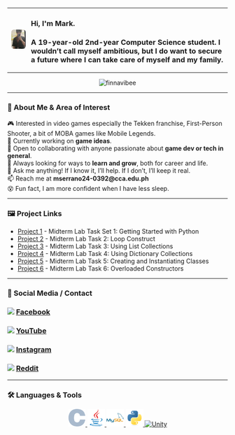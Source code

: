 <div align="left">
  <table>
    <tr>
      <td>
        <img src="pitcha.jpg" width="100" border="2" style="border-color:white; border-radius:8px;">
      </td>
      <td>
        <h3>Hi, I'm Mark.</h3>
        <h3> A 19-year-old 2nd-year Computer Science student. I wouldn’t call myself ambitious, but I do want to secure a future where I can take care of myself and my family.</h3>
      </td>
    </tr>
  </table>
</div>

<p align="center"> 
  <img src="https://komarev.com/ghpvc/?username=finnavibee&label=Profile%20views&color=0e75b6&style=flat" alt="finnavibee" /> 
</p>

---

<div align="left">

<h3>👨 About Me & Area of Interest</h3>

<p>
🎮 Interested in video games especially the Tekken franchise, First-Person Shooter, a bit of MOBA games like Mobile Legends. <br>
🔭 Currently working on <b>game ideas</b>. <br>
👯 Open to collaborating with anyone passionate about <b>game dev or tech in general</b>. <br>
🤝 Always looking for ways to <b>learn and grow</b>, both for career and life. <br>
💬 Ask me anything! If I know it, I’ll help. If I don’t, I’ll keep it real. <br>
📫 Reach me at <b>mserrano24-0392@cca.edu.ph</b> <br>
😵 Fun fact, I am more confident when I have less sleep.
</p>

</div> 

---

### 🖼️ Project Links

- [Project 1](./projects/Midterm%20Lab%20Task%20Set%201.%20Getting%20started%20with%20Python.pdf) - Midterm Lab Task Set 1: Getting Started with Python  
- [Project 2](./projects/Midterm%20Lab%20Task%202.%20Loop%20Construct.pdf) - Midterm Lab Task 2: Loop Construct  
- [Project 3](./projects/Midterm%20Lab%20Task%203.%20Using%20List%20Collections.pdf) - Midterm Lab Task 3: Using List Collections  
- [Project 4](./projects/Midterm%20Lab%20Task%204.%20Using%20Dictionary%20Collections.pdf) - Midterm Lab Task 4: Using Dictionary Collections  
- [Project 5](./projects/Midterm%20Lab%20Task%205.%20Creating%20and%20Instantiating%20Classes.pdf) - Midterm Lab Task 5: Creating and Instantiating Classes  
- [Project 6](./projects/Midterm%20Lab%20Task%206.%20Overloaded%20Consturctors.pdf) - Midterm Lab Task 6: Overloaded Constructors  


---

### 👤 Social Media / Contact  

<h3>
  <img src="https://cdn.jsdelivr.net/gh/simple-icons/simple-icons/icons/facebook.svg" width="20"> 
  <a href="https://www.facebook.com/finnavibee">Facebook</a>
</h3>

<h3>
  <img src="https://cdn.jsdelivr.net/gh/simple-icons/simple-icons/icons/youtube.svg" width="20"> 
  <a href="https://www.youtube.com/@finnavibee">YouTube</a>
</h3>

<h3>
  <img src="https://cdn.jsdelivr.net/gh/simple-icons/simple-icons/icons/instagram.svg" width="20"> 
  <a href="https://www.instagram.com/finnavibee">Instagram</a>
</h3>

<h3>
  <img src="https://cdn.jsdelivr.net/gh/simple-icons/simple-icons/icons/reddit.svg" width="20"> 
  <a href="https://www.reddit.com/user/TransportationOdd791">Reddit</a>
</h3>

---

### 🛠️ Languages & Tools  
<p align="center"> 
  <a href="https://www.cprogramming.com/" target="_blank" rel="noreferrer"> 
    <img src="https://raw.githubusercontent.com/devicons/devicon/master/icons/c/c-original.svg" alt="C" width="40" height="40"/> 
  </a> 
  <a href="https://www.java.com" target="_blank" rel="noreferrer"> 
    <img src="https://raw.githubusercontent.com/devicons/devicon/master/icons/java/java-original.svg" alt="Java" width="40" height="40"/> 
  </a> 
  <a href="https://www.mysql.com/" target="_blank" rel="noreferrer"> 
    <img src="https://raw.githubusercontent.com/devicons/devicon/master/icons/mysql/mysql-original-wordmark.svg" alt="MySQL" width="40" height="40"/> 
  </a> 
  <a href="https://www.python.org" target="_blank" rel="noreferrer"> 
    <img src="https://raw.githubusercontent.com/devicons/devicon/master/icons/python/python-original.svg" alt="Python" width="40" height="40"/> 
  </a> 
  <a href="https://unity.com/" target="_blank" rel="noreferrer"> 
    <img src="https://www.vectorlogo.zone/logos/unity3d/unity3d-icon.svg" alt="Unity" width="40" height="40"/> 
  </a> 
</p>
